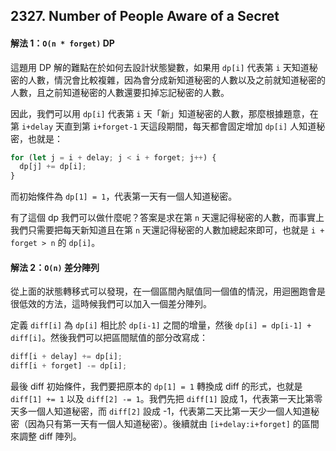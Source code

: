## 2327. Number of People Aware of a Secret

#### 解法 1：`O(n * forget)` DP

這題用 DP 解的難點在於如何去設計狀態變數，如果用 `dp[i]` 代表第 `i` 天知道秘密的人數，情況會比較複雜，因為會分成新知道秘密的人數以及之前就知道秘密的人數，且之前知道秘密的人數還要扣掉忘記秘密的人數。

因此，我們可以用 `dp[i]` 代表第 `i` 天「新」知道秘密的人數，那麼根據題意，在第 `i+delay` 天直到第 `i+forget-1` 天這段期間，每天都會固定增加 `dp[i]` 人知道秘密，也就是：

```ts
for (let j = i + delay; j < i + forget; j++) {
  dp[j] += dp[i];
}
```

而初始條件為 `dp[1] = 1`，代表第一天有一個人知道秘密。

有了這個 dp 我們可以做什麼呢？答案是求在第 `n` 天還記得秘密的人數，而事實上我們只需要把每天新知道且在第 `n` 天還記得秘密的人數加總起來即可，也就是 `i + forget > n` 的 `dp[i]`。


#### 解法 2：`O(n)` 差分陣列

從上面的狀態轉移式可以發現，在一個區間內賦值同一個值的情況，用迴圈跑會是很低效的方法，這時候我們可以加入一個差分陣列。

定義 `diff[i]` 為 `dp[i]` 相比於 `dp[i-1]` 之間的增量，然後 `dp[i] = dp[i-1] + diff[i]`。然後我們可以把區間賦值的部分改寫成：

```ts
diff[i + delay] += dp[i];
diff[i + forget] -= dp[i];
```

最後 diff 初始條件，我們要把原本的 `dp[1] = 1` 轉換成 diff 的形式，也就是 `diff[1] += 1` 以及 `diff[2] -= 1`。我們先把 `diff[1]` 設成 1，代表第一天比第零天多一個人知道秘密，而 `diff[2]` 設成 -1，代表第二天比第一天少一個人知道秘密（因為只有第一天有一個人知道秘密）。後續就由 `[i+delay:i+forget]` 的區間來調整 diff 陣列。

